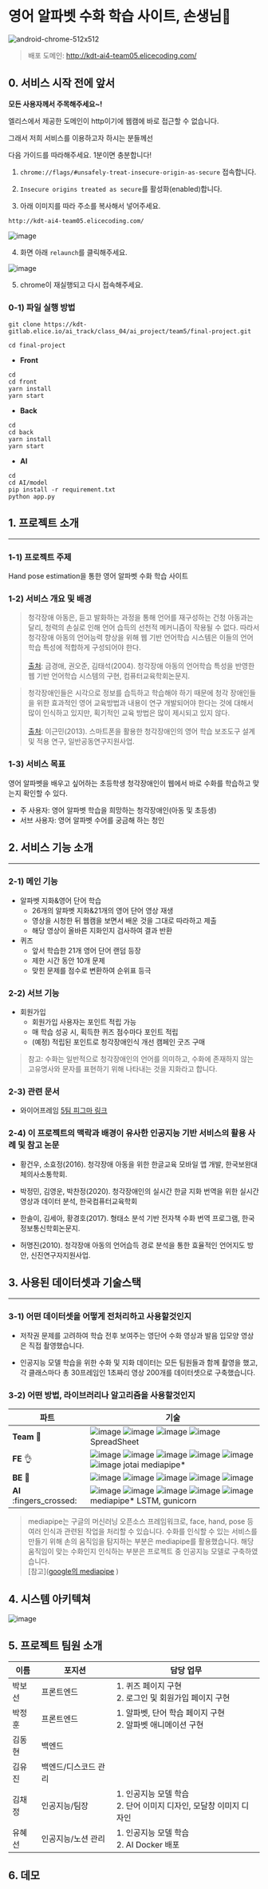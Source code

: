 # 영어 알파벳 수화 학습 사이트, 손생님🤙

![android-chrome-512x512](/uploads/89ec7acee833e95b7b9995a407d1fc16/android-chrome-512x512.png)

> 배포 도메인: http://kdt-ai4-team05.elicecoding.com/

## 0. 서비스 시작 전에 앞서

**모든 사용자께서 주목해주세요~!**

엘리스에서 제공한 도메인이 http이기에 웹캠에 바로 접근할 수 없습니다. 

그래서 저희 서비스를 이용하고자 하시는 분들께선 

다음 가이드를 따라해주세요. 1분이면 충분합니다!

1. `chrome://flags/#unsafely-treat-insecure-origin-as-secure` 접속합니다.

2. `Insecure origins treated as secure`를 활성화(enabled)합니다.

3. 아래 이미지를 따라 주소를 복사해서 넣어주세요.


`http://kdt-ai4-team05.elicecoding.com/`

![image](/uploads/9c1bda2e4737486166f5457b3857f11a/image.png)

4. 화면 아래 `relaunch`를 클릭해주세요.

![image](/uploads/a6765d796acdf4f9a93fa298414a1cbd/image.png)

5. chrome이 재실행되고 다시 접속해주세요.

### 0-1) 파일 실행 방법

```
git clone https://kdt-gitlab.elice.io/ai_track/class_04/ai_project/team5/final-project.git

cd final-project

```

- **Front**

```
cd
cd front
yarn install
yarn start
```

- **Back**

```
cd
cd back
yarn install
yarn start
```

- **AI**

```
cd
cd AI/model
pip install -r requirement.txt
python app.py
```

## 1. 프로젝트 소개

---

### 1-1) 프로젝트 주제

Hand pose estimation을 통한 영어 알파벳 수화 학습 사이트

### 1-2) 서비스 개요 및 배경

> 청각장애 아동은, 듣고 발화하는 과정을 통해 언어를 재구성하는 건청 아동과는 달리, 
    청력의 손실로 인해 언어 습득의 선천적 메커니즘이 작용될 수 없다.
    따라서 청각장애 아동의 언어능력 향상을 위해 웹 기반 언어학습 시스템은 
    이들의 언어학습 특성에 적합하게 구성되어야 한다. <br>         
    [출처](https://scienceon.kisti.re.kr/srch/selectPORSrchArticle.do?cn=JAKO200426650738342&dbt=NART): 금경애, 권오준, 김태석(2004). 청각장애 아동의 언어학습 특성을 반영한 웹 기반 언어학습 시스템의 구현, 
    컴퓨터교육학회논문지.

> 청각장애인들은 시각으로 정보를 습득하고 학습해야 하기 때문에 
    청각 장애인들을 위한 효과적인 영어 교육방법과 내용이 연구 개발되어야 한다는 것에 대해서 
    많이 인식하고 있지만, 획기적인 교육 방법은 많이 제시되고 있지 않다. 
    <br>
    <br>
    [출처](https://www.krm.or.kr/krmts/search/detailview/research.html?dbGubun=SD&m201_id=10048480): 이근민(2013). 스마트폰을 활용한 청각장애인의 영어 학습 보조도구 설계 및 적용 연구, 일반공동연구지원사업.

### 1-3) 서비스 목표

영어 알파벳을 배우고 싶어하는 초등학생 청각장애인이 웹에서 바로 수화를 학습하고 맞는지 확인할 수 있다.

- 주 사용자: 영어 알파벳 학습을 희망하는 청각장애인(아동 및 초등생)
- 서브 사용자: 영어 알파벳 수어를 궁금해 하는 청인

## 2. 서비스 기능 소개
---
### 2-1) 메인 기능
- 알파벳 지화&영어 단어 학습
    - 26개의 알파벳 지화&21개의 영어 단어 영상 재생
    - 영상을 시청한 뒤 웹캠을 보면서 배운 것을 그대로 따라하고 제출
    - 해당 영상이 올바른 지화인지 검사하여 결과 반환
- 퀴즈
    - 앞서 학습한 21개 영어 단어 랜덤 등장
    - 제한 시간 동안 10개 문제
    - 맞힌 문제를 점수로 변환하여 순위표 등극

### 2-2) 서브 기능
- 회원가입
    - 회원가입 사용자는 포인트 적립 가능
    - 매 학습 성공 시, 획득한 퀴즈 점수마다 포인트 적립
    - (예정) 적립된 포인트로 청각장애인식 개선 캠페인 굿즈 구매

> 참고: 수화는 일반적으로 청각장애인의 언어를 의미하고, 수화에 존재하지 않는 고유명사와 문자를 표현하기 위해 나타내는 것을 지화라고 합니다.

### 2-3) 관련 문서

- 와이어프레임
[5팀 피그마 링크](https://www.figma.com/file/DmshTcF6FuWzM2p4qGlqvS/5%ED%8C%80-%3A-5AI-R?node-id=0%3A1)

### 2-4) 이 프로젝트의 맥락과 배경이 유사한 인공지능 기반 서비스의 활용 사례 및 참고 논문

- 황건우, 소효정(2016). 청각장애 아동을 위한 한글교육 모바일 앱 개발, 한국보완대체의사소통학회.

- 박정민, 김영운, 박찬정(2020). 청각장애인의 실시간 한글 지화 번역을 위한 실시간 영상과 데이터 분석, 한국컴퓨터교육학회

- 한솔이, 김세아, 황경호(2017). 형태소 분석 기반 전자책 수화 번역 프로그램, 한국정보통신학회논문지.

- 허명진(2010). 청각장애 아동의 언어습득 경로 분석을 통한 효율적인 언어지도 방안, 신진연구자지원사업.

## 3. 사용된 데이터셋과 기술스택
---
### 3-1) 어떤 데이터셋을 어떻게 전처리하고 사용할것인지

- 저작권 문제를 고려하여 학습 전후 보여주는 영단어 수화 영상과 발음 입모양 영상은 직접 촬영했습니다.

- 인공지능 모델 학습을 위한 수화 및 지화 데이터는 모든 팀원들과 함께 촬영을 했고, 각 클래스마다 총 30프레임인 1초짜리 영상 200개를 데이터셋으로 구축했습니다.

### 3-2) 어떤 방법, 라이브러리나 알고리즘을 사용할것인지

|파트|기술|
|---|---|
|**Team** :metal: | ![image](https://img.shields.io/badge/GitLab-330F63?style=for-the-badge&logo=gitlab&logoColor=white) ![image](https://img.shields.io/badge/Notion-000000?style=for-the-badge&logo=notion&logoColor=white) ![image](https://img.shields.io/badge/Discord-5865F2?style=for-the-badge&logo=discord&logoColor=white) ![image](https://img.shields.io/badge/Figma-F24E1E?style=for-the-badge&logo=figma&logoColor=white) SpreadSheet |
|**FE** :ok_hand: | ![image](https://img.shields.io/badge/React-20232A?style=for-the-badge&logo=react&logoColor=61DAFB) ![image](https://img.shields.io/badge/TypeScript-007ACC?style=for-the-badge&logo=typescript&logoColor=white) ![image](https://img.shields.io/badge/styled--components-DB7093?style=for-the-badge&logo=styled-components&logoColor=white) ![image](https://img.shields.io/badge/Node.js-339933?style=for-the-badge&logo=nodedotjs&logoColor=white) ![image](https://img.shields.io/badge/Nginx-009639?style=for-the-badge&logo=nginx&logoColor=white) ![image](https://img.shields.io/badge/Socket.io-010101?&style=for-the-badge&logo=Socket.io&logoColor=white) jotai mediapipe* |
|**BE** :raised_back_of_hand: | ![image](https://img.shields.io/badge/Express.js-000000?style=for-the-badge&logo=express&logoColor=white) ![image](https://img.shields.io/badge/TypeScript-007ACC?style=for-the-badge&logo=typescript&logoColor=white) ![image](https://img.shields.io/badge/Node.js-339933?style=for-the-badge&logo=nodedotjs&logoColor=white) ![image](https://img.shields.io/badge/Docker-2CA5E0?style=for-the-badge&logo=docker&logoColor=white) ![image](https://img.shields.io/badge/MongoDB-4EA94B?style=for-the-badge&logo=mongodb&logoColor=white)|
|**AI** :fingers_crossed: | ![image](https://img.shields.io/badge/TensorFlow-FF6F00?style=flat-square&logo=TensorFlow&logoColor=white) ![image](https://img.shields.io/badge/Python-FFD43B?style=for-the-badge&logo=python&logoColor=blue) ![image](https://img.shields.io/badge/Flask-000000?style=for-the-badge&logo=flask&logoColor=white) ![image](https://img.shields.io/badge/Docker-2CA5E0?style=for-the-badge&logo=docker&logoColor=white) ![image](https://img.shields.io/badge/Socket.io-010101?&style=for-the-badge&logo=Socket.io&logoColor=white) mediapipe* LSTM, gunicorn|          

> mediapipe는 구글의 머신러닝 오픈소스 프레임워크로, face, hand, pose 등 여러 인식과 관련된 작업을 처리할 수 있습니다. 수화를 인식할 수 있는 서비스를 만들기 위해 손의 움직임을 탐지하는 부분은 mediapipe를 활용했습니다. 해당 움직임이 맞는 수화인지 인식하는 부분은 프로젝트 중 인공지능 모델로 구축하였습니다. <br> [참고]([google의 mediapipe](https://google.github.io/mediapipe/solutions/hands#python-solution-api) )

## 4. 시스템 아키텍쳐 

![image](/uploads/8ed435f133ac546386098ede13ea212d/image.png)

## 5. 프로젝트 팀원 소개

|이름|포지션|담당 업무|
|---|---|---|
|박보선|프론트엔드|1. 퀴즈 페이지 구현 <br> 2. 로그인 및 회원가입 페이지 구현|
|박정훈|프론트엔드|1. 알파벳, 단어 학습 페이지 구현 <br> 2. 알파벳 애니메이션 구현|
|김동현|백엔드||
|김유진|백엔드/디스코드 관리||
|김채정|인공지능/팀장|1. 인공지능 모델 학습 <br> 2. 단어 이미지 디자인, 모달창 이미지 디자인|
|유혜선|인공지능/노션 관리|1. 인공지능 모델 학습 <br> 2. AI Docker 배포|

## 6. 데모